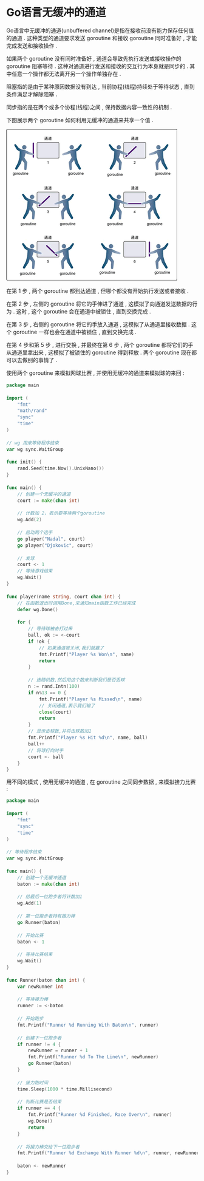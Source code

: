 # Go语言无缓冲的通道

Go语言中无缓冲的通道\(unbuffered channel\)是指在接收前没有能力保存任何值的通道 . 这种类型的通道要求发送 goroutine 和接收 goroutine 同时准备好 , 才能完成发送和接收操作 .

如果两个 goroutine 没有同时准备好 , 通道会导致先执行发送或接收操作的 goroutine 阻塞等待 . 这种对通道进行发送和接收的交互行为本身就是同步的 . 其中任意一个操作都无法离开另一个操作单独存在 .

阻塞指的是由于某种原因数据没有到达 , 当前协程\(线程\)持续处于等待状态 , 直到条件满足才解除阻塞 .

同步指的是在两个或多个协程\(线程\)之间 , 保持数据内容一致性的机制 .

下图展示两个 goroutine 如何利用无缓冲的通道来共享一个值 .

![](/assets/wuhuanchong.png)

在第 1 步 , 两个 goroutine 都到达通道 , 但哪个都没有开始执行发送或者接收 .

在第 2 步 , 左侧的 goroutine 将它的手伸进了通道 , 这模拟了向通道发送数据的行为 . 这时 , 这个 goroutine 会在通道中被锁住 , 直到交换完成 .

在第 3 步 , 右侧的 goroutine 将它的手放入通道 , 这模拟了从通道里接收数据 . 这个 goroutine 一样也会在通道中被锁住 , 直到交换完成 .

在第 4 步和第 5 步 , 进行交换 , 并最终在第 6 步 , 两个 goroutine 都将它们的手从通道里拿出来 , 这模拟了被锁住的 goroutine 得到释放 . 两个 goroutine 现在都可以去做别的事情了 .

使用两个 goroutine 来模拟网球比赛 , 并使用无缓冲的通道来模拟球的来回 :

```go
package main

import (
    "fmt"
    "math/rand"
    "sync"
    "time"
)

// wg 用来等待程序结束
var wg sync.WaitGroup

func init() {
    rand.Seed(time.Now().UnixNano())
}

func main() {
    // 创建一个无缓冲的通道
    court := make(chan int)

    // 计数加 2，表示要等待两个goroutine
    wg.Add(2)

    // 启动两个选手
    go player("Nadal", court)
    go player("Djokovic", court)

    // 发球
    court <- 1
    // 等待游戏结束
    wg.Wait()
}

func player(name string, court chan int) {
    // 在函数退出时调用Done,来通知main函数工作已经完成
    defer wg.Done()

    for {
        // 等待球被击打过来
        ball, ok := <-court
        if !ok {
            // 如果通道被关闭,我们就赢了
            fmt.Printf("Player %s Won\n", name)
            return
        }

        // 选随机数,然后用这个数来判断我们是否丢球
        n := rand.Intn(100)
        if n%13 == 0 {
            fmt.Printf("Player %s Missed\n", name)
            // 关闭通道,表示我们输了
            close(court)
            return
        }
        // 显示击球数,并将击球数加1
        fmt.Printf("Player %s Hit %d\n", name, ball)
        ball++
        // 将球打向对手
        court <- ball
    }
}
```

用不同的模式 , 使用无缓冲的通道 , 在 goroutine 之间同步数据 , 来模拟接力比赛 :

```go
package main

import (
	"fmt"
	"sync"
	"time"
)

// 等待程序结束
var wg sync.WaitGroup

func main() {
	// 创建一个无缓冲通道
	baton := make(chan int)

	// 给最后一位跑步者将计数加1
	wg.Add(1)

	// 第一位跑步者持有接力棒
	go Runner(baton)

	// 开始比赛
	baton <- 1

	// 等待比赛结束
	wg.Wait()
}

func Runner(baton chan int) {
	var newRunner int

	// 等待接力棒
	runner := <-baton

	// 开始跑步
	fmt.Printf("Runner %d Running With Baton\n", runner)

	// 创建下一位跑步者
	if runner != 4 {
		newRunner = runner + 1
		fmt.Printf("Runner %d To The Line\n", newRunner)
		go Runner(baton)
	}

	// 接力跑时间
	time.Sleep(1000 * time.Millisecond)

	// 判断比赛是否结束
	if runner == 4 {
		fmt.Printf("Runner %d Finished, Race Over\n", runner)
		wg.Done()
		return
	}

	// 将接力棒交给下一位跑步者
	fmt.Printf("Runner %d Exchange With Runner %d\n", runner, newRunner)

	baton <- newRunner
}

```



